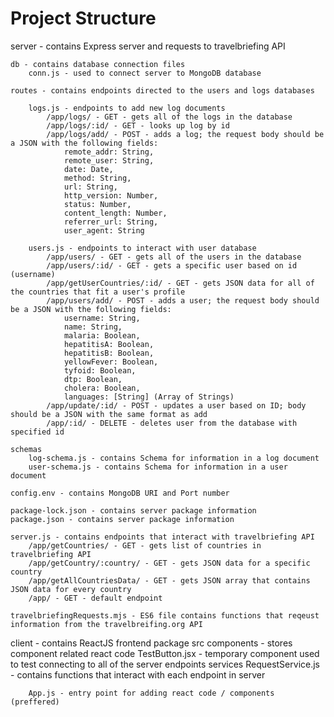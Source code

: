 # Project Structure
server - contains Express server and requests to travelbriefing API

    db - contains database connection files
        conn.js - used to connect server to MongoDB database
        
    routes - contains endpoints directed to the users and logs databases
    
        logs.js - endpoints to add new log documents
            /app/logs/ - GET - gets all of the logs in the database
            /app/logs/:id/ - GET - looks up log by id
            /app/logs/add/ - POST - adds a log; the request body should be a JSON with the following fields:
                remote_addr: String, 
                remote_user: String, 
                date: Date,
                method: String, 
                url: String, 
                http_version: Number, 
                status: Number, 
                content_length: Number,
                referrer_url: String,            
                user_agent: String

        users.js - endpoints to interact with user database
            /app/users/ - GET - gets all of the users in the database
            /app/users/:id/ - GET - gets a specific user based on id (username)
            /app/getUserCountries/:id/ - GET - gets JSON data for all of the countries that fit a user's profile
            /app/users/add/ - POST - adds a user; the request body should be a JSON with the following fields:
                username: String,
                name: String,
                malaria: Boolean,
                hepatitisA: Boolean,
                hepatitisB: Boolean,
                yellowFever: Boolean,
                tyfoid: Boolean,
                dtp: Boolean,
                cholera: Boolean,
                languages: [String] (Array of Strings)
            /app/update/:id/ - POST - updates a user based on ID; body should be a JSON with the same format as add
            /app/:id/ - DELETE - deletes user from the database with specified id

    schemas
        log-schema.js - contains Schema for information in a log document
        user-schema.js - contains Schema for information in a user document
        
    config.env - contains MongoDB URI and Port number
        
    package-lock.json - contains server package information
    package.json - contains server package information
        
    server.js - contains endpoints that interact with travelbriefing API
        /app/getCountries/ - GET - gets list of countries in travelbriefing API
        /app/getCountry/:country/ - GET - gets JSON data for a specific country
        /app/getAllCountriesData/ - GET - gets JSON array that contains JSON data for every country            
        /app/ - GET - default endpoint
        
    travelbriefingRequests.mjs - ES6 file contains functions that reqeust information from the travelbreifing.org API

client - contains ReactJS frontend package
    src
        components - stores component related react code
            TestButton.jsx - temporary component used to test connecting to all of the server endpoints 
        services
            RequestService.js - contains functions that interact with each endpoint in server
        
        App.js - entry point for adding react code / components (preffered)
